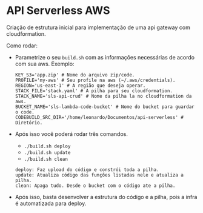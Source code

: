 # API Serverless AWS

Criação de estrutura inicial para implementação de uma api gateway com cloudformation.

Como rodar:
- Parametrize o seu `build.sh` com as informações necessárias de acordo com sua aws. Exemplo:

    ```
    KEY_S3='app.zip' # Nome do arquivo zip/code.
    PROFILE='my-aws' # Seu profile na aws (~/.aws/credentials).
    REGION='us-east-1' # A região que deseja operar.
    STACK_FILE='stack.yaml' # A pilha para seu cloudformation.
    STACK_NAME='sls-api-crud' # Nome da pilha la no cloudformation da aws.
    BUCKET_NAME='sls-lambda-code-bucket' # Nome do bucket para guardar o code.
    CODEBUILD_SRC_DIR='/home/leonardo/Documentos/api-serverless' # Diretório.
    ```

- Após isso você poderá rodar três comandos.
    - `./build.sh deploy`
    - `./build.sh update`
    - `./build.sh clean`

    ```
    deploy: Faz upload do código e constrói toda a pilha.
    update: Atualiza código das funções listadas nele e atualiza a pilha.
    clean: Apaga tudo. Desde o bucket com o código ate a pilha.
    ```

- Após isso, basta desenvolver a estrutura do código e a pilha, pois a infra é automatizada para deploy.

